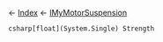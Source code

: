 ← [Index](Api-Index) ← [IMyMotorSuspension](Sandbox.ModAPI.Ingame.IMyMotorSuspension)

```csharp[float](System.Single) Strength```